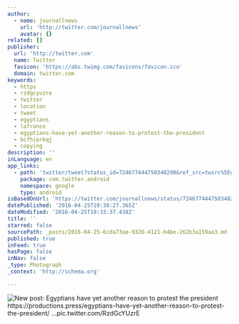 ```yaml
---
author:
  - name: journallnews
    url: 'http://twitter.com/journallnews'
    avatar: {}
related: []
publisher:
  url: 'http://twitter.com'
  name: Twitter
  favicon: 'https://abs.twimg.com/favicons/favicon.ico'
  domain: twitter.com
keywords:
  - https
  - rzdgcyuzre
  - twitter
  - location
  - tweet
  - egyptians
  - lafrance
  - egyptians-have-yet-another-reason-to-protest-the-president
  - bcfhierkqj
  - copying
description: ''
inLanguage: en
app_links:
  - path: 'twitter/tweet?status_id=724677444750348290&ref_src=twsrc%5Egoogle%7Ctwcamp%5Eandroidseo%7Ctwgr%5Estatus%7Ctwterm%5E724677444750348290'
    package: com.twitter.android
    namespace: google
    type: android
isBasedOnUrl: 'https://twitter.com/journallnews/status/724677444750348290'
datePublished: '2016-04-25T19:38:27.365Z'
dateModified: '2016-04-25T19:33:37.438Z'
title: ''
starred: false
sourcePath: _posts/2016-04-25-6cda73ae-9326-4121-b4be-262b3a159aa3.md
published: true
inFeed: true
hasPage: false
inNav: false
_type: Photograph
_context: 'http://schema.org'

---
```

![New post: Egyptians have yet another reason to protest the president https://productions.press/egyptians-have-yet-another-reason-to-protest-the-president/ ...pic.twitter.com/RzdGcYUzrE](https://pbs.twimg.com/media/Cg6SS49UoAAItSD.jpg:large)